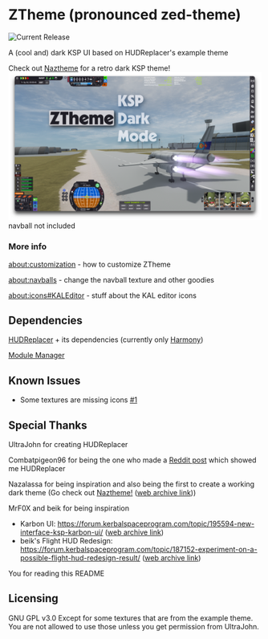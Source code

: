 # ZTheme (pronounced zed-theme)
![Current Release](https://img.shields.io/github/v/release/zapSNH/ZTheme)

A (cool and) dark KSP UI based on HUDReplacer's example theme

Check out [Naztheme](http://codeberg.org/Nazalassa/Naztheme) for a retro dark KSP theme!
[![very neat](https://github.com/zapSNH/ZTheme-Files/blob/main/banner.png?raw=true "very neat")](https://github.com/zapSNH/ZTheme-Files/blob/main/banner.png?raw=true "very neat")
navball not included

### More info

[about:customization](https://zapsnh.github.io/ZTheme/customization) - how to customize ZTheme

[about:navballs](https://zapsnh.github.io/ZTheme/navballs) - change the navball texture and other goodies

[about:icons#KALEditor](https://zapsnh.github.io/ZTheme/icons) - stuff about the KAL editor icons


## Dependencies
[HUDReplacer](https://github.com/UltraJohn/HUDReplacer/releases "HUDReplacer") + its dependencies (currently only [Harmony](https://github.com/KSPModdingLibs/HarmonyKSP/releases "Harmony"))

[Module Manager](https://github.com/sarbian/ModuleManager "Module Manager")

## Known Issues
 - Some textures are missing icons [#1](https://github.com/zapSNH/ZTheme/issues/1 "#1")


## Special Thanks
UltraJohn for creating HUDReplacer


Combatpigeon96 for being the one who made a [Reddit post](https://www.reddit.com/r/KerbalSpaceProgram/comments/12et06i/are_there_any_mods_that_change_the_look_of_the_ui/ "Reddit Post") which showed me HUDReplacer


Nazalassa for being inspiration and also being the first to create a working dark theme (Go check out [Naztheme!](https://forum.kerbalspaceprogram.com/index.php?/topic/216234-112x-naztheme-an-alternate-theme-for-ksp/ "Naztheme!") ([web archive link](https://web.archive.org/web/20230525112416/https://forum.kerbalspaceprogram.com/index.php?/topic/216234-112x-naztheme-an-alternate-theme-for-ksp/)))


MrF0X and beik for being inspiration
- Karbon UI: https://forum.kerbalspaceprogram.com/topic/195594-new-interface-ksp-karbon-ui/ ([web archive link](https://web.archive.org/web/20240531231118/https://forum.kerbalspaceprogram.com/topic/195594-new-interface-ksp-karbon-ui/))
- beik's Flight HUD Redesign: https://forum.kerbalspaceprogram.com/topic/187152-experiment-on-a-possible-flight-hud-redesign-result/ ([web archive link](https://web.archive.org/web/20240607193500/https://forum.kerbalspaceprogram.com/topic/187152-experiment-on-a-possible-flight-hud-redesign-result/))


You for reading this README

## Licensing
GNU GPL v3.0
Except for some textures that are from the example theme. You are not allowed to use those unless you get permission from UltraJohn.
